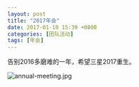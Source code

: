 ```yaml
---
layout: post
title: "2017年会"
date: 2017-01-10 15:39 +0800
categories: [团队活动]
tags: [年会]
---
```


告别2016多磨难的一年，希望三星2017重生。

![annual-meeting.jpg]({{site.url}}/images/annual-meeting.jpg)
